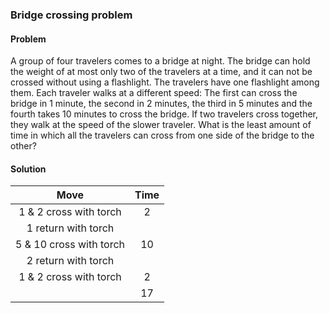 ### Bridge crossing problem

#### Problem

A group of four travelers comes to a bridge at night. The bridge can hold the weight of at most only two of the travelers at a time, and it can not be crossed without using a flashlight.
The travelers have one flashlight among them. Each traveler walks at a different speed: The first can cross the bridge in 1 minute, the second in 2 minutes, the third in 5 minutes and the fourth takes 10 minutes to cross the bridge. If two travelers cross together, they walk at the speed of the slower traveler.
What is the least amount of time in which all the travelers can cross from one side of the bridge to the other?

#### Solution

|          Move           | Time |
| :---------------------: | :--: |
| 1 & 2 cross with torch  |  2   |
|   1 return with torch   |
| 5 & 10 cross with torch |  10  |
|   2 return with torch   |
| 1 & 2 cross with torch  |  2   |
|                         |  17  |
